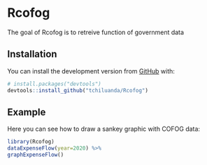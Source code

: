 
# Rcofog

<!-- badges: start -->
<!-- badges: end -->

The goal of Rcofog is to retreive function of government data 

## Installation

You can install the development version from [GitHub](https://github.com/) with:

``` r
# install.packages("devtools")
devtools::install_github("tchiluanda/Rcofog")

```

## Example

Here you can see how to draw a sankey graphic with COFOG data:

``` r
library(Rcofog)
dataExpenseFlow(year=2020) %>% 
graphExpenseFlow()

```

